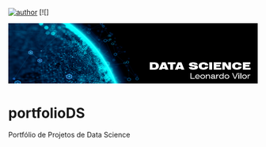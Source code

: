 [![author](https://img.shields.io/badge/author-carlosfab-red.svg)](https://www.linkedin.com/in/carlosfab) [![]

<p align="center">
  <img src="banner_portfolioDS.png" >
</p>

# portfolioDS
Portfólio de Projetos de Data Science
